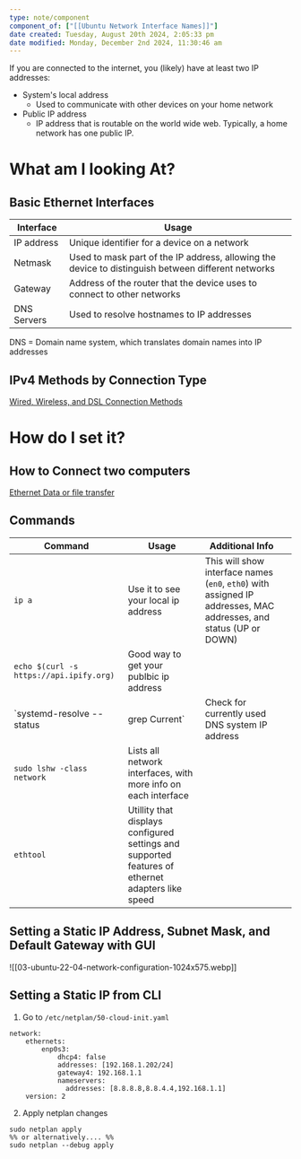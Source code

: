 ```yaml
---
type: note/component
component_of: ["[[Ubuntu Network Interface Names]]"]
date created: Tuesday, August 20th 2024, 2:05:33 pm
date modified: Monday, December 2nd 2024, 11:30:46 am
---
```

If you are connected to the internet, you (likely) have at least two IP addresses:
- System's local address
	- Used to communicate with other devices on your home network
- Public IP address
	- IP address that is routable on the world wide web. Typically, a home network has one public IP. 

# What am I looking At?
## Basic Ethernet Interfaces
| Interface   | Usage                                                                                              |
| ----------- | -------------------------------------------------------------------------------------------------- |
| IP address  | Unique identifier for a device on a network                                                        |
| Netmask     | Used to mask part of the IP address, allowing the device to distinguish between different networks |
| Gateway     | Address of the router that the device uses to connect to other networks                            |
| DNS Servers | Used to resolve hostnames to IP addresses                                                                                                   |

DNS = Domain name system, which translates domain names into IP addresses

## IPv4 Methods by Connection Type
[Wired, Wireless, and DSL Connection Methods](https://access.redhat.com/documentation/en-us/red_hat_enterprise_linux/7/html/networking_guide/sec-configuring_ipv4_settings)

# How do I set it?
## How to Connect two computers
[Ethernet Data or file transfer](https://askubuntu.com/questions/59906/how-do-i-connect-my-desktop-and-my-laptop-using-an-ethernet-cable-to-transfer-fi)

## Commands
| Command                                 | Usage                                                                                             | Additional Info                                                                                                   |     |
| --------------------------------------- | ------------------------------------------------------------------------------------------------- | ----------------------------------------------------------------------------------------------------------------- | --- |
| `ip a`                                  | Use it to see your local ip address                                                               | This will show interface names (`en0`, `eth0`) with assigned IP addresses, MAC addresses, and status (UP or DOWN) |     |
| `echo $(curl -s https://api.ipify.org)` | Good way to get your publbic ip address                                                           |                                                                                                                   |     |
| `systemd-resolve --status               | grep Current`                                                                                     | Check for currently used DNS system IP address                                                                    |     |
| `sudo lshw -class network`              | Lists all network interfaces, with more info on each interface                                    |                                                                                                                   |     |
| `ethtool`                               | Utillity that displays configured settings and supported features of ethernet adapters like speed |                                                                                                                   |     |

## Setting a Static IP Address, Subnet Mask, and Default Gateway with GUI

![[03-ubuntu-22-04-network-configuration-1024x575.webp]]

## Setting a Static IP from CLI
1. Go to `/etc/netplan/50-cloud-init.yaml`
```
network:
    ethernets:
        enp0s3:
            dhcp4: false
            addresses: [192.168.1.202/24]
            gateway4: 192.168.1.1
            nameservers:
              addresses: [8.8.8.8,8.8.4.4,192.168.1.1]
    version: 2
```

2. Apply netplan changes
```shell
sudo netplan apply
%% or alternatively.... %%
sudo netplan --debug apply
```

